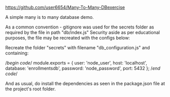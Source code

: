 https://github.com/user6654/Many-To-Many-DBexercise

A simple many is to many database demo.

As a common convention - gitignore was used for the secrets folder as required by the file in path "db/index.js"
Security aside as per educational purposes, the file may be recreated with the configs below:

Recreate the folder "secrets" with filename "db_configuration.js" and containing:

/*begin code*/
module.exports = { 
  user: 'node_user',
  host: 'localhost',
  database: 'enrollmentsdb',
  password: 'node_password',
  port: 5432
};
/*end code*/

And as usual, do install the dependencies as seen in the package.json file at the project's root folder.
